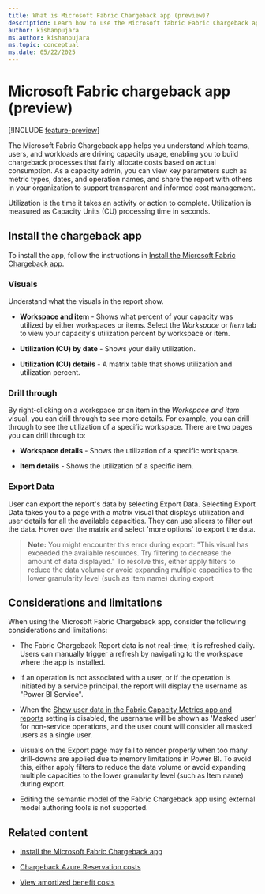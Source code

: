 ```yaml
---
title: What is Microsoft Fabric Chargeback app (preview)?
description: Learn how to use the Microsoft fabric Fabric Chargeback app .
author: kishanpujara
ms.author: kishanpujara
ms.topic: conceptual
ms.date: 05/22/2025
---
```


# Microsoft Fabric chargeback app (preview)

[!INCLUDE [feature-preview](../includes/feature-preview-note.md)]

The Microsoft Fabric Chargeback app helps you understand which teams, users, and workloads are driving capacity usage, enabling you to build chargeback processes that fairly allocate costs based on actual consumption. As a capacity admin, you can view key parameters such as metric types, dates, and operation names, and share the report with others in your organization to support transparent and informed cost management.

Utilization is the time it takes an activity or action to complete. Utilization is measured as Capacity Units (CU) processing time in seconds.

## Install the chargeback app

To install the app, follow the instructions in [Install the Microsoft Fabric Chargeback app](chargeback-app-install.md).

### Visuals

Understand what the visuals in the report show.

* **Workspace and item** - Shows what percent of your capacity was utilized by either workspaces or items. Select the *Workspace* or *Item* tab to view your capacity's utilization percent by workspace or item.

* **Utilization (CU) by date** - Shows your daily utilization.

* **Utilization (CU) details** - A matrix table that shows utilization and utilization percent.

### Drill through

By right-clicking on a workspace or an item in the *Workspace and item* visual, you can drill through to see more details. For example, you can drill through to see the utilization of a specific workspace. There are two pages you can drill through to:

* **Workspace details** - Shows the utilization of a specific workspace.

* **Item details** - Shows the utilization of a specific item.

### Export Data

User can export the report's data by selecting Export Data. Selecting Export Data takes you to a page with a matrix visual that displays utilization and user details for all the available capacities. They can use slicers to filter out the data. Hover over the matrix and select 'more options' to export the data.

> **Note:**
> You might encounter this error during export: "This visual has exceeded the available resources. Try filtering to decrease the amount of data displayed."
> To resolve this, either apply filters to reduce the data volume or avoid expanding multiple capacities to the lower granularity level (such as Item name) during export

## Considerations and limitations

When using the Microsoft Fabric Chargeback app, consider the following considerations and limitations:

* The Fabric Chargeback Report data is not real-time; it is refreshed daily. Users can manually trigger a refresh by navigating to the workspace where the app is installed.
  
*  If an operation is not associated with a user, or if the operation is initiated by a service principal, the report will display the username as "Power BI Service".
  
*  When the [Show user data in the Fabric Capacity Metrics app and reports](../admin/service-admin-portal-audit-usage.md#show-user-data-in-the-fabric-capacity-metrics-app-and-reports) setting is disabled, the username will be shown as 'Masked user' for non-service operations, and the user count will consider all masked users as a single user.
  
* Visuals on the Export page may fail to render properly when too many drill-downs are applied due to memory limitations in Power BI. To avoid this, either apply filters to reduce the data volume or avoid expanding multiple capacities to the lower granularity level (such as Item name) during export.

* Editing the semantic model of the Fabric Chargeback app using external model authoring tools is not supported.

## Related content

* [Install the Microsoft Fabric Chargeback app](chargeback-app-install.md)
  
* [Chargeback Azure Reservation costs](/azure/cost-management-billing/reservations/charge-back-usage)
  
* [View amortized benefit costs](/azure/cost-management-billing/reservations/view-amortized-costs)
